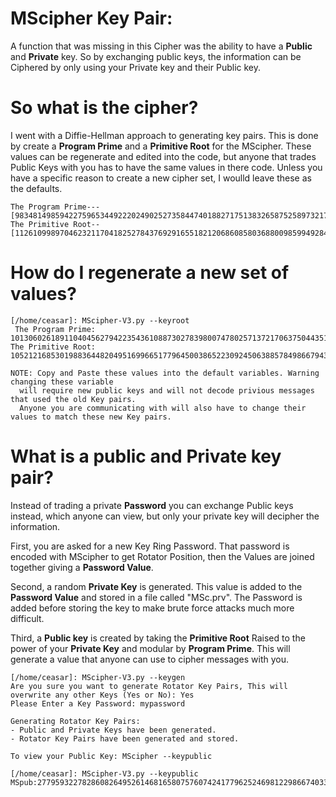 # MScipher Key Pair: 
A function that was missing in this Cipher was the ability to have a <b>Public</b> and <b>Private</b> key. So by exchanging public keys, the information can be Ciphered by only using your Private key and their Public key.

# So what is the cipher? 
I went with a Diffie-Hellman approach to generating key pairs. This is done by create a <b>Program Prime</b> and a <b>Primitive Root</b> for the MScipher. These values can be regenerate and edited into the code, but anyone that trades Public Keys with you has to have the same values in there code. Unless you have a specific reason to create a new cipher set, I woulld leave these as the defaults.
```
The Program Prime---[98348149859422759653449222024902527358447401882717513832658752589732178323087]
The Primitive Root--[112610998970462321170418252784376929165518212068608580368800985994928452406337]
```

# How do I regenerate a new set of values? 
```
[/home/ceasar]: MScipher-V3.py --keyroot
 The Program Prime: 101306026189110404562794223543610887302783980074780257137217063750443517305487
The Primitive Root: 105212168530198836448204951699665177964500386522309245063885784986679433581131 

NOTE: Copy and Paste these values into the default variables. Warning changing these variable
  will require new public keys and will not decode privious messages that used the old Key pairs.
  Anyone you are communicating with will also have to change their values to match these new Key pairs.
```

# What is a public and Private key pair? 
Instead of trading a private <b>Password</b> you can exchange Public keys instead, which anyone can view, but only your private key will decipher the information. 

First, you are asked for a new Key Ring Password. That password is encoded with MScipher to get Rotator Position, then the Values are joined together
giving a <b>Password Value</b>. 

Second, a random <b>Private Key</b> is generated. This value is added to the <b>Password Value</b> and stored in a file called "MSc.prv". The Password is added before storing the key to make brute force attacks much more difficult. 

Third, a <b>Public key</b> is created by taking the <b>Primitive Root</b> Raised to the power of your <b>Private Key</b> and modular by <b>Program Prime</b>. This will generate a value that anyone can use to cipher messages with you.
```
[/home/ceasar]: MScipher-V3.py --keygen
Are you sure you want to generate Rotator Key Pairs, This will overwrite any other Keys (Yes or No): Yes
Please Enter a Key Password: mypassword

Generating Rotator Key Pairs:
- Public and Private Keys have been generated.
- Rotator Key Pairs have been generated and stored.

To view your Public Key: MScipher --keypublic

[/home/ceasar]: MScipher-V3.py --keypublic
MSpub:27795932278286082649526146816580757607424177962524698122986674033881123651396

```



